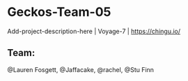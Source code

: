 # Geckos-Team-05
Add-project-description-here | Voyage-7 | https://chingu.io/

## Team:
@Lauren Fosgett, 
@Jaffacake, 
@rachel, 
@Stu Finn
